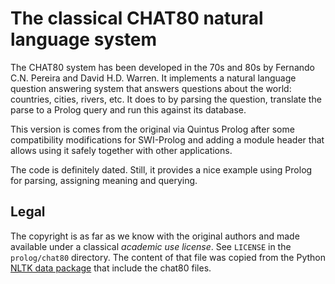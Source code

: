 # The classical CHAT80 natural language system

The CHAT80 system has been developed in the 70s and 80s by Fernando C.N.
Pereira and David H.D. Warren. It implements a natural language question
answering system that answers  questions   about  the  world: countries,
cities, rivers, etc. It does to by   parsing the question, translate the
parse to a Prolog query and run this against its database.

This version is comes from the original   via  Quintus Prolog after some
compatibility modifications for SWI-Prolog and   adding  a module header
that allows using it safely together with other applications.

The code is definitely dated. Still, it   provides  a nice example using
Prolog for parsing, assigning meaning and querying.

## Legal

The copyright is as far as we know   with  the original authors and made
available under a classical _academic use license_. See `LICENSE` in the
`prolog/chat80` directory. The content of that  file was copied from the
Python [NLTK data package](https://www.kaggle.com/nltkdata/chat-80/home)
that include the chat80 files.

